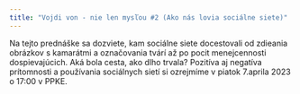 ```yaml
---
title: "Vojdi von - nie len mysľou #2 (Ako nás lovia sociálne siete)"
---
```

Na tejto prednáške sa dozviete, kam sociálne siete docestovali od zdieania obrázkov s kamarátmi a označovania tvárí až po pocit menejcennosti dospievajúcich. Aká bola cesta, ako dlho trvala? Pozitíva aj negatíva prítomnosti a používania sociálnych sietí si ozrejmíme v piatok 7.aprila 2023 o 17:00 v PPKE.